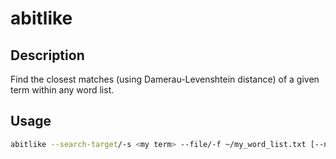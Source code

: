 # abitlike

## Description

Find the closest matches (using Damerau-Levenshtein distance) of a given term within any word list.

## Usage

```sh
abitlike --search-target/-s <my term> --file/-f ~/my_word_list.txt [--num-hits/-n <number of hits to return>]
```
